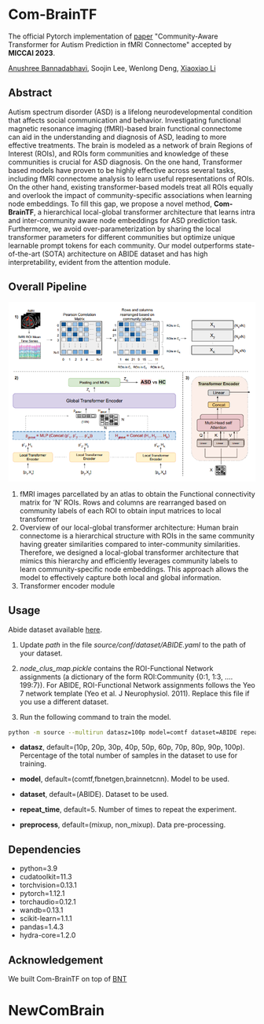 # Com-BrainTF
The official Pytorch implementation of [paper](https://arxiv.org/abs/2307.10181) "Community-Aware Transformer for Autism Prediction in fMRI Connectome" accepted by **MICCAI 2023**.

[Anushree Bannadabhavi](https://anushreebannadabhavi.github.io/), Soojin Lee, Wenlong Deng, [Xiaoxiao Li](https://xxlya.github.io/xiaoxiao/)

## Abstract

Autism spectrum disorder (ASD) is a lifelong neurodevelopmental condition that affects social communication and behavior. Investigating functional magnetic resonance imaging (fMRI)-based brain functional connectome can aid in the understanding and diagnosis of ASD, leading to more effective treatments. The brain is modeled as a network of brain Regions of Interest (ROIs), and ROIs form communities and knowledge of these communities is crucial for ASD diagnosis. On the one hand, Transformer based models have proven to be highly effective across several tasks, including fMRI connectome analysis to learn useful representations of ROIs. On the other hand, existing transformer-based models treat all ROIs equally and overlook the impact of community-specific associations when learning node embeddings. To fill this gap, we propose a novel method, **Com-BrainTF**, a hierarchical local-global transformer architecture that learns intra and inter-community aware node embeddings for ASD prediction task. Furthermore, we avoid over-parameterization by sharing the local transformer parameters for different communities but optimize unique learnable prompt tokens for each community. Our model outperforms state-of-the-art (SOTA) architecture on ABIDE dataset and has high interpretability, evident from the attention module.

## Overall Pipeline

![architecture](./img/method.png)

1) fMRI images parcellated by an atlas to obtain the Functional connectivity matrix for ’N’ ROIs. Rows and columns are rearranged based on community labels of
each ROI to obtain input matrices to local transformer
2) Overview of our local-global transformer architecture: Human brain connectome is a hierarchical structure with ROIs in the same community having greater similarities compared to inter-community similarities. Therefore, we designed a local-global transformer architecture that mimics this hierarchy and efficiently leverages community labels to learn community-specific node embeddings. This approach allows the model to effectively capture both local and global information.
3) Transformer encoder module

## Usage

Abide dataset available [here](https://drive.google.com/file/d/1rTmBuLbMNu-vW7g43eSu21ur1Sc4oVHh/view?usp=sharing).

1. Update *path* in the file *source/conf/dataset/ABIDE.yaml* to the path of your dataset.

2. *node_clus_map.pickle* contains the ROI-Functional Network assignments (a dictionary of the form ROI:Community {0:1, 1:3, .... 199:7}). 
For ABIDE, ROI-Functional Network assignments follows the Yeo 7 network template (Yeo et al. J Neurophysiol. 2011). Replace this file if you use a different dataset.

3. Run the following command to train the model.

```bash
python -m source --multirun datasz=100p model=comtf dataset=ABIDE repeat_time=5 preprocess=non_mixup
```
- **datasz**, default=(10p, 20p, 30p, 40p, 50p, 60p, 70p, 80p, 90p, 100p). Percentage of the total number of samples in the dataset to use for training.

- **model**, default=(comtf,fbnetgen,brainnetcnn). Model to be used.

- **dataset**, default=(ABIDE). Dataset to be used.

- **repeat_time**, default=5. Number of times to repeat the experiment.

- **preprocess**, default=(mixup, non_mixup). Data pre-processing.

## Dependencies

  - python=3.9
  - cudatoolkit=11.3
  - torchvision=0.13.1
  - pytorch=1.12.1
  - torchaudio=0.12.1
  - wandb=0.13.1
  - scikit-learn=1.1.1
  - pandas=1.4.3
  - hydra-core=1.2.0

## Acknowledgement

We built Com-BrainTF on top of [BNT](https://github.com/Wayfear/BrainNetworkTransformer/tree/main)
# NewComBrain
